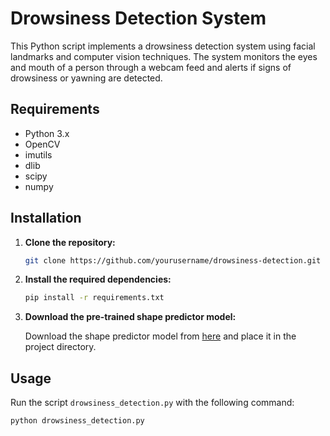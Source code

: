# Drowsiness Detection System

This Python script implements a drowsiness detection system using facial landmarks and computer vision techniques. The system monitors the eyes and mouth of a person through a webcam feed and alerts if signs of drowsiness or yawning are detected.

## Requirements

- Python 3.x
- OpenCV
- imutils
- dlib
- scipy
- numpy

## Installation

1. **Clone the repository:**

    ```bash
    git clone https://github.com/yourusername/drowsiness-detection.git
    ```

2. **Install the required dependencies:**

    ```bash
    pip install -r requirements.txt
    ```

3. **Download the pre-trained shape predictor model:**

    Download the shape predictor model from [here](http://dlib.net/files/shape_predictor_68_face_landmarks.dat.bz2) and place it in the project directory.

## Usage

Run the script `drowsiness_detection.py` with the following command:

```bash
python drowsiness_detection.py
